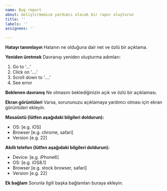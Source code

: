 ```yaml
---
name: Bug report
about: Geliştirmemize yardımcı olacak bir rapor oluşturun
title: ''
labels: ''
assignees: ''

---
```


**Hatayı tanımlayın**
Hatanın ne olduğuna dair net ve özlü bir açıklama.

**Yeniden üretmek**
Davranışı yeniden oluşturma adımları:
1. Go to '...'
2. Click on '....'
3. Scroll down to '....'
4. See error

**Beklenen davranış**
Ne olmasını beklediğinizin açık ve özlü bir açıklaması.

**Ekran görüntüleri**
Varsa, sorununuzu açıklamaya yardımcı olması için ekran görüntüleri ekleyin.

**Masaüstü (lütfen aşağıdaki bilgileri doldurun):**
 - OS: [e.g. iOS]
 - Browser [e.g. chrome, safari]
 - Version [e.g. 22]

**Akıllı telefon (lütfen aşağıdaki bilgileri doldurun):**
 - Device: [e.g. iPhone6]
 - OS: [e.g. iOS8.1]
 - Browser [e.g. stock browser, safari]
 - Version [e.g. 22]

**Ek bağlam**
Sorunla ilgili başka bağlamları buraya ekleyin.

